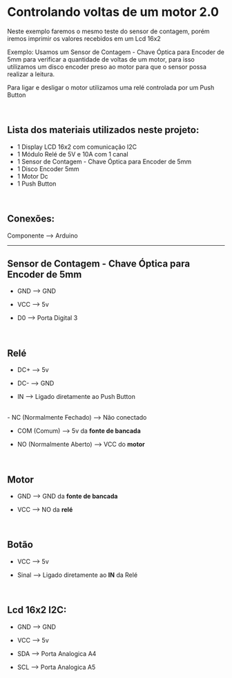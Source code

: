 <h1>Controlando voltas de um motor 2.0</h1>

<p>
Neste exemplo faremos o mesmo teste do sensor de contagem, porém iremos imprimir os valores recebidos em um Lcd 16x2
  
Exemplo:
Usamos um Sensor de Contagem - Chave Óptica para Encoder de 5mm para verificar a quantidade de voltas de um motor, para isso utilizamos um disco encoder preso ao motor para que o sensor possa realizar a leitura.
</p>

<p>Para ligar e desligar o motor utilizamos uma relé controlada por um Push Button</p>

<div> </br>
<h2>Lista dos materiais utilizados neste projeto:</h2>

- 1 Display LCD 16x2 com comunicação I2C
- 1 Módulo Relé de 5V e 10A com 1 canal
- 1 Sensor de Contagem - Chave Óptica para Encoder de 5mm
- 1 Disco Encoder 5mm
- 1 Motor Dc
- 1 Push Button
</div>

<div></br>
<h2>Conexões:</h2>

Componente --> Arduino
___
 
<h2>Sensor de Contagem - Chave Óptica para Encoder de 5mm</h2>
 
- GND --> GND

- VCC --> 5v

- D0 --> Porta Digital 3

</br><h2>Relé</h2>

- DC+ --> 5v

- DC- --> GND

- IN --> Ligado diretamente ao Push Button
</br>
- NC (Normalmente Fechado) --> Não conectado

- COM (Comum) --> 5v da <strong>fonte de bancada</strong>

- NO (Normalmente Aberto) --> VCC do <strong>motor</strong>

</br><h2>Motor</h2>

- GND --> GND da <strong>fonte de bancada</strong>

- VCC --> NO da <strong>relé</strong>

</br><h2>Botão</h2>
 
- VCC --> 5v
 
- Sinal --> Ligado diretamente ao <strong>IN</strong> da Relé

</br><h2>Lcd 16x2 I2C:</h2>

- GND --> GND

- VCC --> 5v

- SDA --> Porta Analogica A4

- SCL --> Porta Analogica A5
</div>
